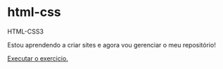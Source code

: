 # html-css
 HTML-CSS3

 Estou aprendendo a criar sites e agora vou gerenciar o meu repositório!

 <a href="https://edersondosantos.github.io/html-css/exercicios/ex019/index.html"> Executar o exercicio.</a>

